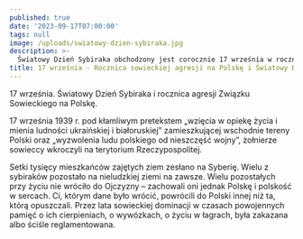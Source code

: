```yaml
---
published: true
date: '2023-09-17T07:00:00'
tags: null
image: /uploads/swiatowy-dzien-sybiraka.jpg
description: >-
  Światowy Dzień Sybiraka obchodzony jest corocznie 17 września w rocznicę sowieckiej agresji na Polskę z 1939 r. W tym dniu oddajemy hołd wszystkim Polakom, którzy zostali zesłani na Syberię oraz inne tereny Rosji i Związku Sowieckiego. 
title: 17 września - Rocznica sowieckiej agresji na Polskę i Światowy Dzień Sybiraka
---
```


17 września. Światowy Dzień Sybiraka i rocznica agresji Związku Sowieckiego na Polskę.

17 września 1939 r. pod kłamliwym pretekstem „wzięcia w opiekę życia i mienia ludności ukraińskiej i białoruskiej” zamieszkującej wschodnie tereny Polski oraz „wyzwolenia ludu polskiego od nieszczęść wojny”, żołnierze sowieccy wkroczyli na terytorium Rzeczypospolitej.

Setki tysięcy mieszkańców zajętych ziem zesłano na Syberię. Wielu z sybiraków pozostało na nieludzkiej ziemi na zawsze. Wielu pozostałych przy życiu nie wróciło do Ojczyzny – zachowali oni jednak Polskę i polskość w sercach. Ci, którym dane było wrócić, powrócili do Polski innej niż ta, którą opuszczali. Przez lata sowieckiej dominacji w czasach powojennych pamięć o ich cierpieniach, o wywózkach, o życiu w łagrach, była zakazana albo ściśle reglamentowana.

